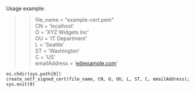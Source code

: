Usage example:
>>    file_name = "example-cert.pem"  
>>    CN = 'localhost'  
    O = 'XYZ Widgets Inc'  
    OU = 'IT Department'  
    L = 'Seattle'  
    ST = 'Washington'  
    C = 'US'  
    emailAddress = 'e@example.com'  
> 
    os.chdir(sys.path[0])
    create_self_signed_cert(file_name, CN, O, OU, L, ST, C, emailAddress);
    sys.exit(0)
